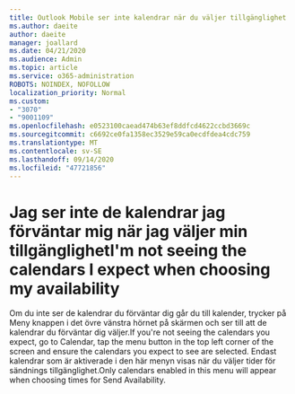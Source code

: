 ```yaml
---
title: Outlook Mobile ser inte kalendrar när du väljer tillgänglighet
ms.author: daeite
author: daeite
manager: joallard
ms.date: 04/21/2020
ms.audience: Admin
ms.topic: article
ms.service: o365-administration
ROBOTS: NOINDEX, NOFOLLOW
localization_priority: Normal
ms.custom:
- "3070"
- "9001109"
ms.openlocfilehash: e0523100caead474b63ef8ddfcd4622ccbd3669c
ms.sourcegitcommit: c6692ce0fa1358ec3529e59ca0ecdfdea4cdc759
ms.translationtype: MT
ms.contentlocale: sv-SE
ms.lasthandoff: 09/14/2020
ms.locfileid: "47721856"
---
```

# <a name="im-not-seeing-the-calendars-i-expect-when-choosing-my-availability"></a><span data-ttu-id="0e276-102">Jag ser inte de kalendrar jag förväntar mig när jag väljer min tillgänglighet</span><span class="sxs-lookup"><span data-stu-id="0e276-102">I'm not seeing the calendars I expect when choosing my availability</span></span>

<span data-ttu-id="0e276-103">Om du inte ser de kalendrar du förväntar dig går du till kalender, trycker på Meny knappen i det övre vänstra hörnet på skärmen och ser till att de kalendrar du förväntar dig väljer.</span><span class="sxs-lookup"><span data-stu-id="0e276-103">If you're not seeing the calendars you expect, go to Calendar, tap the menu button in the top left corner of the screen and ensure the calendars you expect to see are selected.</span></span> <span data-ttu-id="0e276-104">Endast kalendrar som är aktiverade i den här menyn visas när du väljer tider för sändnings tillgänglighet.</span><span class="sxs-lookup"><span data-stu-id="0e276-104">Only calendars enabled in this menu will appear when choosing times for Send Availability.</span></span>